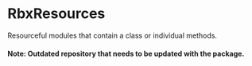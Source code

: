 # RbxResources

Resourceful modules that contain a class or individual methods.

#### Note: Outdated repository that needs to be updated with the package.
